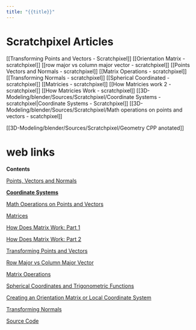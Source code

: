 ```yaml
---
title: "{{title}}"
---
```


# Scratchpixel Articles


[[Transforming Points and Vectors - Scratchpixel]]
[[Orientation Matrix - scratchpixel]]
[[row major vs column major vector - scratchpixel]]
[[Points Vectors and Normals - scratchpixel]]
[[Matrix Operations - scratchpixel]]
[[Transforming Normals - scratchpixel]]
[[Spherical Coordinated - scratchpixel]]
[[Matricies - scratchpixel]]
[[How Matricies work 2 - scratchpixel]]
[[How Matricies Work - scratchpixel]]
[[3D-Modeling/blender/Sources/Scratchpixel/Coordinate Systems - scratchpixel|Coordinate Systems - Scratchpixel]]
[[3D-Modeling/blender/Sources/Scratchpixel/Math operations on points and vectors - scatchpixel]]


[[3D-Modeling/blender/Sources/Scratchpixel/Geometry CPP anotated]]


# web links

**Contents**

[Points, Vectors and Normals](https://www.scratchapixel.com/lessons/mathematics-physics-for-computer-graphics/geometry/points-vectors-and-normals)

[**Coordinate Systems**](https://www.scratchapixel.com/lessons/mathematics-physics-for-computer-graphics/geometry/coordinate-systems)

[Math Operations on Points and Vectors](https://www.scratchapixel.com/lessons/mathematics-physics-for-computer-graphics/geometry/math-operations-on-points-and-vectors)

[Matrices](https://www.scratchapixel.com/lessons/mathematics-physics-for-computer-graphics/geometry/matrices)

[How Does Matrix Work: Part 1](https://www.scratchapixel.com/lessons/mathematics-physics-for-computer-graphics/geometry/how-does-matrix-work-part-1)

[How Does Matrix Work: Part 2](https://www.scratchapixel.com/lessons/mathematics-physics-for-computer-graphics/geometry/how-does-matrix-work-part-2)

[Transforming Points and Vectors](https://www.scratchapixel.com/lessons/mathematics-physics-for-computer-graphics/geometry/transforming-points-and-vectors)

[Row Major vs Column Major Vector](https://www.scratchapixel.com/lessons/mathematics-physics-for-computer-graphics/geometry/row-major-vs-column-major-vector)

[Matrix Operations](https://www.scratchapixel.com/lessons/mathematics-physics-for-computer-graphics/geometry/matrix-operations)

[Spherical Coordinates and Trigonometric Functions](https://www.scratchapixel.com/lessons/mathematics-physics-for-computer-graphics/geometry/spherical-coordinates-and-trigonometric-functions)

[Creating an Orientation Matrix or Local Coordinate System](https://www.scratchapixel.com/lessons/mathematics-physics-for-computer-graphics/geometry/creating-an-orientation-matrix-or-local-coordinate-system)

[Transforming Normals](https://www.scratchapixel.com/lessons/mathematics-physics-for-computer-graphics/geometry/transforming-normals)

[Source Code](https://www.scratchapixel.com/code.php?id=22&origin=/lessons/mathematics-physics-for-computer-graphics/geometry)
